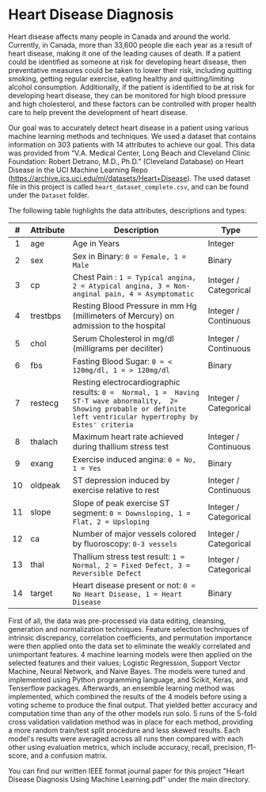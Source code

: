 # Heart Disease Diagnosis

Heart disease affects many people in Canada and around the world. Currently, in Canada, more than 33,600 people die each year as a result of heart disease, making it one of the leading causes of death. If a patient could be identified as someone at risk for developing heart disease, then preventative measures could be taken to lower their risk, including quitting smoking, getting regular exercise, eating healthy and quitting/limiting alcohol consumption. Additionally, if the patient is identified to be at risk for developing heart disease, they can be monitored for high blood pressure and high cholesterol, and these factors can be controlled with proper health care to help prevent the development of heart disease.  

Our goal was to accurately detect heart disease in a patient using various machine learning methods and techniques. We used a dataset that contains information on 303 patients with 14 attributes to achieve our goal. This data was provided from “V.A. Medical Center, Long Beach and Cleveland Clinic Foundation: Robert Detrano, M.D., Ph.D.” (Cleveland Database) on Heart Disease in the UCI Machine Learning Repo (https://archive.ics.uci.edu/ml/datasets/Heart+Disease). The used dataset file in this project is called `heart_dataset_complete.csv`, and can be found under the `Dataset` folder.

The following table highlights the data attributes, descriptions and types:

| #          | Attribute | Description                                                                                                                                                            | Type                  |
|:----------:|-----------|------------------------------------------------------------------------------------------------------------------------------------------------------------------------|-----------------------|
| 1          | age       | Age in Years                                                                                                                                                           | Integer               |
| 2          | sex       | Sex in Binary: `0 = Female, 1 = Male`                                                                                                                                  | Binary                |
| 3          | cp        | Chest Pain :  `1 = Typical angina, 2 = Atypical angina, 3 = Non-anginal pain, 4 = Asymptomatic`                                                                        | Integer / Categorical |
| 4          | trestbps  | Resting Blood Pressure in mm Hg (millimeters of Mercury) on admission to the hospital                                                                                  | Integer / Continuous  |
| 5          | chol      | Serum Cholesterol in mg/dl (milligrams per deciliter)                                                                                                                  | Integer / Continuous  |
| 6          | fbs       | Fasting Blood Sugar: `0 = < 120mg/dl, 1 = > 120mg/dl`                                                                                                                 | Binary                |
| 7          | restecg   | Resting electrocardiographic results: `0 =  Normal, 1 =  Having ST-T wave abnormality,  2= Showing probable or definite left ventricular hypertrophy by Estes' criteria` | Integer / Categorical |
| 8          | thalach   | Maximum heart rate achieved during thallium stress test                                                                                                                | Integer / Continuous  |
| 9          | exang     | Exercise induced angina: `0 = No, 1 = Yes `                                                                                                                              | Binary                |
| 10         | oldpeak   | ST depression induced by exercise relative to rest                                                                                                                     | Integer / Continuous  |
| 11         | slope     | Slope of peak exercise ST segment: `0 = Downsloping, 1 = Flat, 2 = Upsloping`                                                                                           | Integer / Categorical |
| 12         | ca        | Number of major vessels colored by fluoroscopy: `0-3 vessels`                                                                                                            | Integer / Categorical |
| 13         | thal      | Thallium stress test result: `1 = Normal, 2 = Fixed Defect, 3 = Reversible Defect`                                                                                       | Integer / Categorical |
| 14         | target    | Heart disease present or not: `0 = No Heart Disease, 1 = Heart Disease`                                                                                                  | Binary                |

First of all, the data was pre-processed via data editing, cleansing, generation and normalization techniques. Feature selection techniques of intrinsic discrepancy, correlation coefficients, and permutation importance were then applied onto the data set to eliminate the weakly correlated and unimportant features. 4 machine learning models were then applied on the selected features and their values; Logistic Regression, Support Vector Machine, Neural Network, and Naive Bayes. The models were tuned and implemented using Python programming language, and Scikit, Keras, and Tenserflow packages. Afterwards, an ensemble learning method was implemented, which combined the results of the 4 models before using a voting scheme to produce the final output. That yielded better accuracy and computation time than any of the other models run solo. 5 runs of the 5-fold cross validation validation method was in place for each method, providing a more random train/test split procedure and less skewed results. Each model's results were averaged across all runs then compared with each other using evaluation metrics, which include accuracy, recall, precision, f1-score, and a confusion matrix.

You can find our written IEEE format journal paper for this project "Heart Disease Diagnosis Using Machine Learning.pdf" under the main directory.
